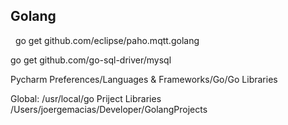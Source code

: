 ## Golang ##
  
go get github.com/eclipse/paho.mqtt.golang  

go get github.com/go-sql-driver/mysql  

Pycharm Preferences/Languages & Frameworks/Go/Go Libraries

Global:
/usr/local/go
Priject Libraries
/Users/joergemacias/Developer/GolangProjects

